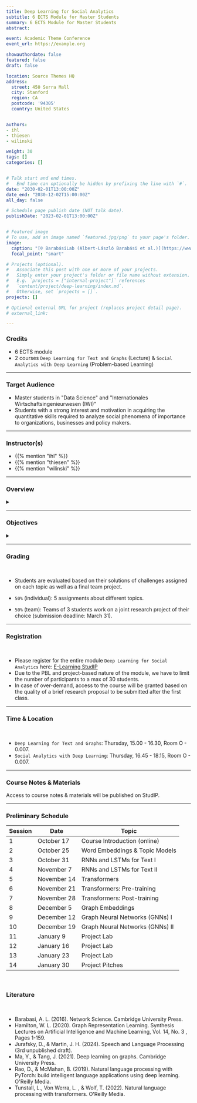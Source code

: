 ```yaml
---
title: Deep Learning for Social Analytics
subtitle: 6 ECTS Module for Master Students
summary: 6 ECTS Module for Master Students
abstract: 

event: Academic Theme Conference
event_url: https://example.org

showauthordate: false
featured: false
draft: false

location: Source Themes HQ
address:
  street: 450 Serra Mall
  city: Stanford
  region: CA
  postcode: '94305'
  country: United States


authors:
- ihl
- thiesen
- wilinski

weight: 30
tags: []
categories: []


# Talk start and end times.
#   End time can optionally be hidden by prefixing the line with `#`.
date: "2030-02-01T13:00:00Z"
date_end: "2030-12-02T15:00:00Z"
all_day: false

# Schedule page publish date (NOT talk date).
publishDate: "2023-02-01T13:00:00Z"


# Featured image
# To use, add an image named `featured.jpg/png` to your page's folder. 
image:
  caption: "[© BarabásiLab (Albert-László Barabási et al.)](https://www.barabasilab.com)"
  focal_point: "smart"

# Projects (optional).
#   Associate this post with one or more of your projects.
#   Simply enter your project's folder or file name without extension.
#   E.g. `projects = ["internal-project"]` references 
#   `content/project/deep-learning/index.md`.
#   Otherwise, set `projects = []`.
projects: []

# Optional external URL for project (replaces project detail page).
# external_link: 

---
```


### Credits

* 6 ECTS module
* 2 courses `Deep Learning for Text and Graphs` (Lecture) & `Social Analytics with Deep Learning` (Problem-based Learning)

***

### Target Audience

* Master students in "Data Science" and "Internationales Wirtschaftsingenieurwesen (IWI)"
* Students with a strong interest and motivation in acquiring the quantitative skills required to analyze social phenomena of importance to organizations, businesses and policy makers.

***

### Instructor(s)

* {{% mention "ihl" %}}
* {{% mention "thiesen" %}}
* {{% mention "wilinski" %}}

***

### Overview
<details class="description" close><summary data-close="Show" data-open="Hide"></summary>
<b>Social analytics</b> broadly refers to measuring, modeling, visualizing and interpreting interactions between actors (e.g. organizations, firms, employees, customers, users, scientists, citizens or politicians) and their connections with objects (e.g. topics, opinions, categories, concepts, products, or ideas). Data about these interactions and connections are available in ever greater detail and quantity from diverse digital sources, with social media platforms being just one of them.
<br><br>
The discource and debates about current societal issues can be monitored from digitized news archives. Organizations speak about their positioning and partners via their websites. Firms solicite feedback from customers via online forums and track their interactions with products. In diverse fields such as sports, culture, and art, as well as science, technology, and software development, dedicated online communities or (user-generated) data archives keep track of historical interactions and connections among actors and objects.
<br><br>
Tapping into these kinds of data sources for social analytics allows public and private decision makers, among other things, to work towards the following goals: (1) detecting emerging trends, (2) tracking prevailant opinions over time, (3) identifying influential actors, (4) understanding the diffusion of certain objects, (5) supporting or preventing certain social interactions, (6) finding matching collaboration partners, (7) discovering novel ideas, (8) gathering competitive intelligence, or (9) generating product recommendations.
<br><br>
Relevant data on interactions and connections among actors and objects is often embodied in text and/ or needs to be converted into graphs. Therefore, the course introduces the fundamentals and current state of machine learning for unstructured text and graph data. The course has a particular emphasis on recent advancements in deep learning architectures. Through lectures and coding labs using the deep learning framework PyTorch, students will learn the necessary skills to design, implement, and understand their own deep learning pipelines with respect to specific social analytics goals.
</details>

***

### Objectives

<details class="description" close><summary data-close="Show" data-open="Hide"></summary>

After completing this module, students will be able to:

* Understand and describe the role of social interactions and networks for the development of specific domains.
* Gather, pre-process and visualize social data.
* Understand and apply deep learning techniques to text and graph data.
* Engage in a complex analysis project to deliver concise and actionable insights.


</details>


***

### Grading

<br>

* Students are evaluated based on their solutions of challenges assigned on each topic as well as a final team project.

* `50%` (individual): 5 assignments about different topics.
* `50%` (team): Teams of 3 students work on a joint research project of their choice (submission deadline: March 31).


***

### Registration

<br>

* Please register for the entire module `Deep Learning for Social Analytics` here: [E-Learning StudIP](https://e-learning.tuhh.de/studip/dispatch.php/course/overview?cid=d294a78eeb0d4b5028b30f05e9ee1fb8)
* Due to the PBL and project-based nature of the module, we have to limit the number of participants to a max of 30 students.
* In case of over-demand, access to the course will be granted based on the quality of a brief research proposal to be submitted after the first class.

***

### Time & Location

<br>

* `Deep Learning for Text and Graphs`: Thursday, 15.00 - 16.30, Room O - 0.007.
* `Social Analytics with Deep Learning`: Thursday, 16.45 - 18.15, Room O - 0.007.

***

### Course Notes & Materials

Access to course notes & materials will be published on StudIP.

***

### Preliminary Schedule


| Session | Date | Topic |
| --- | --- | --- |
| 1 | October 17 | Course Introduction (online) |
| 2 | October 25 | Word Embeddings & Topic Models |
| 3 | October 31 | RNNs and LSTMs for Text I |
| 4 | November 7 | RNNs and LSTMs for Text II |
| 5 | November 14 | Transformers | 
| 6 | November 21 | Transformers: Pre-training |
| 7 | November 28 | Transformers: Post-training |
| 8 | December 5 | Graph Embeddings |
| 9 | December 12 | Graph Neural Networks (GNNs) I |
| 10 | December 19 | Graph Neural Networks (GNNs) II |
| 11 | January 9 | Project Lab |
| 12 | January 16 | Project Lab  |
| 13 | January 23 | Project Lab |
| 14 | January 30 | Project Pitches |

<br>



### Literature

<br>

* Barabasi, A. L. (2016). Network Science. Cambridge University Press.
* Hamilton, W. L. (2020). Graph Representation Learning. Synthesis Lectures on Artificial Intelligence and Machine Learning, Vol. 14, No. 3 , Pages 1-159. 
* Jurafsky, D., & Martin, J. H. (2024). Speech and Language Processing (3rd unpublished draft).
* Ma, Y., & Tang, J. (2021). Deep learning on graphs. Cambridge University Press.
* Rao, D., & McMahan, B. (2019). Natural language processing with PyTorch: build intelligent language applications using deep learning. O'Reilly Media.
* Tunstall, L., Von Werra, L. , & Wolf, T. (2022). Natural language processing with transformers. O'Reilly Media.


